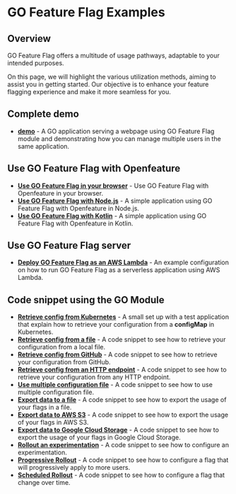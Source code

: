 # GO Feature Flag Examples

## Overview
GO Feature Flag offers a multitude of usage pathways, adaptable to your intended purposes.

On this page, we will highlight the various utilization methods, aiming to assist you in getting started. Our objective is to enhance your feature flagging experience and make it more seamless for you.

## Complete demo
- [**demo**](./demo) - A GO application serving a webpage using GO Feature Flag module and demonstrating how you can manage multiple users in the same application.

## Use GO Feature Flag with Openfeature
- [**Use GO Feature Flag in your browser**](./openfeature_web) - Use GO Feature Flag with Openfeature in your browser.
- [**Use GO Feature Flag with Node.js**](./openfeature_nodejs) - A simple application using GO Feature Flag with Openfeature in Node.js.
- [**Use GO Feature Flag with Kotlin**](./openfeature_kotlin) - A simple application using GO Feature Flag with Openfeature in Kotlin.

## Use GO Feature Flag server
- [**Deploy GO Feature Flag as an AWS Lambda**](./rollout_experimentation) - An example configuration on how to run GO Feature Flag as a serverless application using AWS Lambda.

## Code snippet using the GO Module
- [**Retrieve config from Kubernetes**](./retriever_configmap) - A small set up with a test application that explain how to retrieve your configuration from a **configMap** in Kubernetes.
- [**Retrieve config from a file**](./retriever_file) - A code snippet to see how to retrieve your configuration from a local file.
- [**Retrieve config from GitHub**](./retriever_file) - A code snippet to see how to retrieve your configuration from GitHub.
- [**Retrieve config from an HTTP endpoint**](./retriever_file) - A code snippet to see how to retrieve your configuration from any HTTP endpoint.
- [**Use multiple configuration file**](./retriever_file) - A code snippet to see how to use multiple configuration file.
- [**Export data to a file**](./data_export_file) - A code snippet to see how to export the usage of your flags in a file.
- [**Export data to AWS S3**](./data_export_s3) - A code snippet to see how to export the usage of your flags in AWS S3.
- [**Export data to Google Cloud Storage**](./data_export_googlecloudstorage) - A code snippet to see how to export the usage of your flags in Google Cloud Storage.
- [**Rollout an experimentation**](./rollout_experimentation) - A code snippet to see how to configure an experimentation.
- [**Progressive Rollout**](./rollout_progressive) - A code snippet to see how to configure a flag that will progressively apply to more users.
- [**Scheduled Rollout**](./rollout_scheduled) - A code snippet to see how to configure a flag that change over time.
